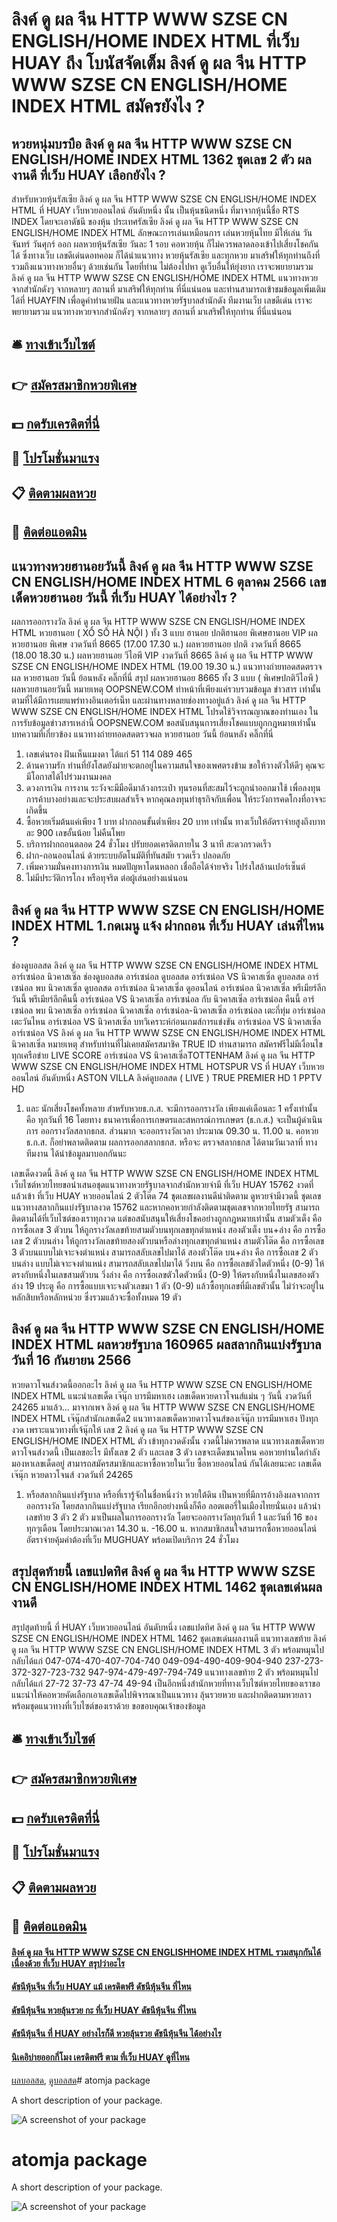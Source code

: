 # ลิงค์ ดู ผล จีน HTTP WWW SZSE CN ENGLISH/HOME INDEX HTML ที่เว็บ HUAY ถึง โบนัสจัดเต็ม ลิงค์ ดู ผล จีน HTTP WWW SZSE CN ENGLISH/HOME INDEX HTML สมัครยังไง ?
## หวยหนุ่มบรบือ ลิงค์ ดู ผล จีน HTTP WWW SZSE CN ENGLISH/HOME INDEX HTML 1362 ชุดเลข 2 ตัว ผลงานดี ที่เว็บ HUAY เลือกยังไง ?
สำหรับหวยหุ้นรัสเซีย ลิงค์ ดู ผล จีน HTTP WWW SZSE CN ENGLISH/HOME INDEX HTML ที่ HUAY เว็บหวยออนไลน์ อันดับหนึ่ง นั้น เป็นหุ้นชนิดหนึ่ง ที่มาจากหุ้นนี้ชื่อ RTS INDEX โดยจะเอาดัชนี ของหุ้น ประเทศรัสเซีย ลิงค์ ดู ผล จีน HTTP WWW SZSE CN ENGLISH/HOME INDEX HTML ลักษณะการเล่นเหมือนการ เล่นหวยหุ้นไทย มีให้เล่น วันจันทร์ วันศุกร์ ออก ผลหวยหุ้นรัสเซีย วันละ 1 รอบ คอหวยหุ้น ก็ไม่ควรพลาดลองเข้าไปเสี่ยงโชคกันได้ ซึ่งทางเว็บ เลขดีเด่นดอทคอม ก็ได้นำแนวทาง หวยหุ้นรัสเซีย และทุกหวย มาเสริฟให้ทุกท่านถึงที่ รวมถึงแนวทางหวยอื่นๆ ด้วยเช่นกัน โดยที่ท่าน ไม่ต้องไปหา ดูเว็บอื่นให้ยุ่งยาก เราจะพยายามรวม ลิงค์ ดู ผล จีน HTTP WWW SZSE CN ENGLISH/HOME INDEX HTML แนวทางหวยจากสำนักดังๆ จากหลายๆ สถานที่ มาเสริฟให้ทุกท่าน ที่นี่แน่นอน
และท่านสามารถเข้าชมข้อมูลเพิ่มเติมได้ที่ HUAYFIN เพื่อดูคำทำนายฝัน และแนวทางหวยรัฐบาลสำนักดัง ทีมงานเว็บ เลขดีเด่น เราจะพยายามรวม แนวทางหวยจากสำนักดังๆ จากหลายๆ สถานที่ มาเสริฟให้ทุกท่าน ที่นี่แน่นอน

## 🛎 [ทางเข้าเว็บไซต์](https://bit.ly/3dKw8aJ)
## 👉 [สมัครสมาชิกหวยพิเศษ](https://bit.ly/3dKw8aJ)
## 💵 [กดรับเครดิตที่นี่](https://bit.ly/3C5skKu)
## 👑 [โปรโมชั่นมาแรง](https://bit.ly/3C5skKu)
## 📋 [ติดตามผลหวย](https://bit.ly/3C5skKu)
## 📱 [ติดต่อแอดมิน](https://bit.ly/3C5skKu)

## แนวทางหวยฮานอยวันนี้ ลิงค์ ดู ผล จีน HTTP WWW SZSE CN ENGLISH/HOME INDEX HTML 6 ตุลาคม 2566 เลขเด็ดหวยฮานอย วันนี้ ที่เว็บ HUAY ได้อย่างไร ?
ผลการออกรางวัล ลิงค์ ดู ผล จีน HTTP WWW SZSE CN ENGLISH/HOME INDEX HTML หวยฮานอย ( XỔ SỐ HÀ NỘI ) ทั้ง 3 แบบ ฮานอย ปกติฮานอย พิเศษฮานอย VIP
ผลหวยฮานอย พิเศษ งวดวันที่ 8665 (17.00 17.30 น.)
ผลหวยฮานอย ปกติ งวดวันที่ 8665 (18.00 18.30 น.)
ผลหวยฮานอย วีไอพี VIP งวดวันที่ 8665 ลิงค์ ดู ผล จีน HTTP WWW SZSE CN ENGLISH/HOME INDEX HTML (19.00 19.30 น.)
 แนวทางถ่ายทอดสดตรวจผล หวยฮานอย วันนี้ ย้อนหลัง คลิ๊กที่นี่
สรุป ผลหวยฮานอย 8665 ทั้ง 3 แบบ ( พิเศษปกติวีไอพี ) ผลหวยฮานอยวันนี้
หมายเหตุ OOPSNEW.COM ทำหน้าที่เพียงแค่รวบรวมข้อมูล ข่าวสาร เท่านั้น ตามที่ได้มีการเผยแพร่ทางอินเตอร์เน็ท และผ่านทางหลายช่องทางอยู่แล้ว ลิงค์ ดู ผล จีน HTTP WWW SZSE CN ENGLISH/HOME INDEX HTML โปรดใช้วิจารณญาณของท่านเอง ในการรับข้อมูลข่าวสารเหล่านี้ OOPSNEW.COM ขอสนับสนุนการเสี่ยงโชคแบบถูกกฎหมายเท่านั้น
บทความที่เกี่ยวข้อง
แนวทางถ่ายทอดสดตรวจผล หวยฮานอย วันนี้ ย้อนหลัง คลิ๊กที่นี่
1. เลขเด่นรอง ฝันเห็นแมงดา ได้แก่ 51 114 089 465
2. ด้านความรัก ท่านที่ยังโสดยังม่ายจะตกอยู่ในความสนใจของเพศตรงข้าม ขอให้วางตัวให้ดีๆ คุณจะมีโอกาสได้ไปร่วมงานมงคล
3. ดวงการเงิน การงาน ระวังจะมีมือดีมาล้วงกระเป๋า ทุนรอนที่สะสมไว้จะถูกนำออกมาใช้ เพื่อลงทุนการค้าบางอย่างและจะประสบผลสำเร็จ หากคุณลงทุนทำธุรกิจกับเพื่อน ให้ระวังการคดโกงที่อาจจะเกิดขึ้น
4. ซื้อหวยเริ่มต้นแค่เพียง 1 บาท ฝากถอนขั้นต่ำเพียง 20 บาท เท่านั้น ทางเว็บให้อัตราจ่ายสูงถึงบาทละ 900 เลขอั้นน้อย ไม่คืนโพย
5. บริการฝากถอนตลอด 24 ชั่วโมง ปรับยอดเครดิตภายใน 3 นาที สะดวกรวดเร็ว
6. ฝาก-ถอนออนไลน์ ด้วยระบบอัตโนมัติที่ทันสมัย รวดเร็ว ปลอดภัย
7. เพิ่มความมั่นคงทางการเงิน หมดปัญหาโดนหลอก เชื่อถือได้จ่ายจริง โปร่งใสล้านเปอร์เซ็นต์
8. ไม่มีประวัติการโกง หรือทุจริต ต่อผู้เล่นอย่างแน่นอน

## ลิงค์ ดู ผล จีน HTTP WWW SZSE CN ENGLISH/HOME INDEX HTML 1.กดเมนู แจ้ง ฝากถอน ที่เว็บ HUAY เล่นที่ไหน ?
ช่องดูบอลสด ลิงค์ ดู ผล จีน HTTP WWW SZSE CN ENGLISH/HOME INDEX HTML อาร์เซน่อล นิวคาสเซิ่ล ช่องดูบอลสด อาร์เซน่อล ดูบอลสด อาร์เซน่อล VS นิวคาสเซิ่ล ดูบอลสด อาร์เซน่อล พบ นิวคาสเซิ่ล ดูบอลสด อาร์เซน่อล นิวคาสเซิ่ล ดูออนไลน์ อาร์เซน่อล นิวคาสเซิ่ล พรีเมียร์ลีกวันนี้ พรีเมียร์ลีกคืนนี้ อาร์เซน่อล VS นิวคาสเซิ่ล อาร์เซน่อล กับ นิวคาสเซิ่ล อาร์เซน่อล คืนนี้ อาร์เซน่อล พบ นิวคาสเซิ่ล อาร์เซน่อล นิวคาสเซิ่ล อาร์เซน่อล-นิวคาสเซิ่ล อาร์เซน่อล เตะกี่ทุ่ม อาร์เซน่อล เตะวันไหน
อาร์เซน่อล VS นิวคาสเซิ่ล
บทวิเคราะห์ก่อนเกมส์การแข่งขัน อาร์เซน่อล VS นิวคาสเซิ่ล
อาร์เซน่อล VS ลิงค์ ดู ผล จีน HTTP WWW SZSE CN ENGLISH/HOME INDEX HTML นิวคาสเซิ่ล
หมายเหตุ สำหรับท่านที่ไม่เคยสมัครสมาชิค TRUE ID ท่านสามารถ สมัครฟรีไม่มีเงื่อนไข ทุกเครือข่าย
LIVE SCORE อาร์เซน่อล VS นิวคาสเซิ่ลTOTTENHAM ลิงค์ ดู ผล จีน HTTP WWW SZSE CN ENGLISH/HOME INDEX HTML HOTSPUR VS ที่ HUAY เว็บหวยออนไลน์ อันดับหนึ่ง ASTON VILLA
ลิงค์ดูบอลสด ( LIVE )
TRUE PREMIER HD 1
 PPTV HD
1. และ นักเสี่ยงโชคทั้งหลาย สำหรับหวยธ.ก.ส. จะมีการออกรางวัล เพียงแค่เดือนละ 1 ครั้งเท่านั้น คือ ทุกวันที่ 16 โดยทาง ธนาคารเพื่อการเกษตรและสหกรณ์การเกษตร (ธ.ก.ส.) จะเป็นผู้ดำเนินการ ออกรางวัลสลากธกส. ส่วนมาก จะออกรางวัลเวลา ประมาณ 09.30 น. 11.00 น. คอหวยธ.ก.ส. ก็อย่าพลาดติดตาม ผลการออกสลากธกส. หรือจะ ตรวจสลากธกส ได้ตามวันเวลาที่ ทางทีมงาน ได้นำข้อมูลมาบอกกันนะ

เลขเด็ดงวดนี้ ลิงค์ ดู ผล จีน HTTP WWW SZSE CN ENGLISH/HOME INDEX HTML เว็บไซต์หวยไทยขอนำเสนอชุดแนวทางหวยรัฐบาลจากสำนักหวยจ่ามี ที่เว็บ HUAY 15762 งวดที่แล้วเข้า ที่เว็บ HUAY หวยออนไลน์ 2 ตัวโต๊ด 74 ชุดเลขผลงานดีน่าติดตาม ดูหวยจ่ามีงวดนี้ ชุดเลขแนวทางสลากกินแบ่งรัฐบาลงวด 15762 และหากคอหวยกำลังติดตามชุดเลขจากหวยไทยรัฐ สามารถติดตามได้ที่เว็บไซต์ของเราทุกงวด แต่ขอสนับสนุนให้เสี่ยงโชคอย่างถูกกฎหมายเท่านั้น
สามตัวเต็ง คือ การซื้อเลข 3 ตัวบน ให้ถูกรางวัลเลขท้ายสามตัวบนทุกเลขทุกตำแหน่ง
สองตัวเต็ง บน+ล่าง คือ การซื้อเลข 2 ตัวบนล่าง ให้ถูกรางวัลเลขท้ายสองตัวบนหรือล่างทุกเลขทุกตำแหน่ง
สามตัวโต๊ด คือ การซื้อเลข 3 ตัวบนแบบไม่เจาะจงตำแหน่ง สามารถสลับเลขไปมาได้
สองตัวโต๊ด บน+ล่าง คือ การซื้อเลข 2 ตัวบนล่าง แบบไม่เจาะจงตำแหน่ง สามารถสลับเลขไปมาได้
วิ่งบน คือ การซื้อเลขตัวใดตัวหนึ่ง (0-9) ให้ตรงกับหนึ่งในเลขสามตัวบน
วิ่งล่าง คือ การซื้อเลขตัวใดตัวหนึ่ง (0-9) ให้ตรงกับหนึ่งในเลขสองตัวล่าง
19 ประตู คือ การซื้อแบบเจาะจงตัวเลขมา 1 ตัว (0-9) แล้วซื้อทุกเลขที่มีเลขตัวนั้น ไม่ว่าจะอยู่ในหลักสิบหรือหลักหน่วย ซึ่งรวมแล้วจะซื้อทั้งหมด 19 ตัว

## ลิงค์ ดู ผล จีน HTTP WWW SZSE CN ENGLISH/HOME INDEX HTML ผลหวยรัฐบาล 160965 ผลสลากกินแบ่งรัฐบาล วันที่ 16 กันยายน 2566
หวยดาวโจนส์งวดนี้ออกอะไร ลิงค์ ดู ผล จีน HTTP WWW SZSE CN ENGLISH/HOME INDEX HTML แนะนำเลขเด็ด เจ๊นุ๊ก บารมีมหาเฮง เลขเด็ดหวยดาวโจนส์แม่น ๆ วันนี้ งวดวันที่ 24265 มาแล้ว… มาจากเพจ ลิงค์ ดู ผล จีน HTTP WWW SZSE CN ENGLISH/HOME INDEX HTML เจ๊นุ๊กสำนักเลขเด็ด2 แนวทางเลขเด็ดหวยดาวโจนส์ของเจ๊นุ๊ก บารมีมหาเฮง ปังทุกงวด เพราะแนวทางที่เจ้นุ๊กให้ เลข 2 ลิงค์ ดู ผล จีน HTTP WWW SZSE CN ENGLISH/HOME INDEX HTML ตัว เข้าทุกงวดดังนั้น งวดนี้ไม่ควรพลาด แนวทางเลขเด็ดหวยดาวโจนส์งวดนี้ เป็นเลขอะไร มีทั้งเลข 2 ตัว และเลข 3 ตัว เลขจะเด็ดขนาดไหน คอหวยท่านใดกำลังมองหาเลขเด็ดอยู่ สามารถสมัครสมาชิกและหาซื้อหวยในเว็บ ซื้อหวยออนไลน์ กันได้เลยนะคะ
เลขเด็ดเจ๊นุ๊ก หวยดาวโจนส์ งวดวันที่ 24265
1. หรือสลากกินแบ่งรัฐบาล หรือที่เรารู้จักในชื่อหนึ่งว่า หวยใต้ดิน เป็นหวยที่มีการอ้างอิงผลจากการออกรางวัล โดยสลากกินแบ่งรัฐบาล เรียกอีกอย่างหนึ่งก็คือ ลอตเตอรี่ในเมืองไทยนั่นเอง แล้วนำเลขท้าย 3 ตัว 2 ตัว มาเป็นผลในการออกรางวัล โดยจะออกรางวัลทุกวันที่ 1 และวันที่ 16 ของทุกๆเดือน โดยประมาณเวลา 14.30 น. -16.00 น. หากสมาชิกสนใจสามารถซื้อหวยออนไลน์ อัตราจ่ายคุ้มค่าต้องที่เว็บ MUGHUAY พร้อมเปิดบริการ 24 ชั่วโมง

## สรุปสุดท้ายนี้ เลขแปดทิศ ลิงค์ ดู ผล จีน HTTP WWW SZSE CN ENGLISH/HOME INDEX HTML 1462 ชุดเลขเด่นผลงานดี
สรุปสุดท้ายนี้ ที่ HUAY เว็บหวยออนไลน์ อันดับหนึ่ง เลขแปดทิศ ลิงค์ ดู ผล จีน HTTP WWW SZSE CN ENGLISH/HOME INDEX HTML 1462 ชุดเลขเด่นผลงานดี แนวทางเลขท้าย ลิงค์ ดู ผล จีน HTTP WWW SZSE CN ENGLISH/HOME INDEX HTML 3 ตัว พร้อมหมุนไปกลับได้แก่
047-074-470-407-704-740
049-094-490-409-904-940
237-273-372-327-723-732
947-974-479-497-794-749
แนวทางเลขท้าย 2 ตัว พร้อมหมุนไปกลับได้แก่
27-72
37-73
47-74
49-94
เป็นอีกหนึ่งสำนักหวยที่ทางเว็บไซต์หวยไทยของเราขอแนะนำให้คอหวยคัดเลือกเอาเลขเด็ดไปพิจารณาเป็นแนวทาง ลุ้นรวยหวย และฝากติดตามหวยลาว พร้อมชุดแนวทางที่เว็บไซต์ของเราด้วย
ขอขอบคุณเจ้าของข้อมูล


## 🛎 [ทางเข้าเว็บไซต์](https://bit.ly/3dKw8aJ)
## 👉 [สมัครสมาชิกหวยพิเศษ](https://bit.ly/3dKw8aJ)
## 💵 [กดรับเครดิตที่นี่](https://bit.ly/3C5skKu)
## 👑 [โปรโมชั่นมาแรง](https://bit.ly/3C5skKu)
## 📋 [ติดตามผลหวย](https://bit.ly/3C5skKu)
## 📱 [ติดต่อแอดมิน](https://bit.ly/3C5skKu)

#### [ลิงค์ ดู ผล จีน HTTP WWW SZSE CN ENGLISHHOME INDEX HTML รวมสนุกกันได้ เนื่องด้วย ที่เว็บ HUAY สรุปว่าอะไร](https://atom.io/themes/ลิงค์%20ดู%20ผล%20จีน%20http%20www%20szse%20cn%20englishhome%20index%20html%20รวมสนุกกันได้%20เนื่องด้วย%20ที่เว็บ%20huay%20สรุปว่าอะไร)
#### [ดัชนีหุ้นจีน ที่เว็บ HUAY แม้ เครดิตฟรี ดัชนีหุ้นจีน ที่ไหน](https://atom.io/themes/ดัชนีหุ้นจีน%20ที่เว็บ%20huay%20แม้%20เครดิตฟรี%20ดัชนีหุ้นจีน%20ที่ไหน)
#### [ดัชนีหุ้นจีน หวยลุ้นรวย กะ ที่เว็บ HUAY ดัชนีหุ้นจีน ที่ไหน](https://atom.io/themes/ดัชนีหุ้นจีน%20หวยลุ้นรวย%20กะ%20ที่เว็บ%20huay%20ดัชนีหุ้นจีน%20ที่ไหน)
#### [ดัชนีหุ้นจีน ที่ HUAY อย่างไรก็ดี หวยลุ้นรวย ดัชนีหุ้นจีน ได้อย่างไร](https://atom.io/themes/ดัชนีหุ้นจีน%20ที่%20huay%20อย่างไรก็ดี%20หวยลุ้นรวย%20ดัชนีหุ้นจีน%20ได้อย่างไร)
#### [นิเคอิบ่ายออกกี่โมง เครดิตฟรี ตาม ที่เว็บ HUAY ดูที่ไหน](https://atom.io/themes/นิเคอิบ่ายออกกี่โมง%20เครดิตฟรี%20ตาม%20ที่เว็บ%20huay%20ดูที่ไหน)

[ผลบอลสด](https://siamsport.tv "ผลบอลสด"), [ดูบอลสด](https://siamsport.tv/ดูบอลสด "ดูบอลสด")# atomja package

A short description of your package.

![A screenshot of your package](https://f.cloud.github.com/assets/69169/2290250/c35d867a-a017-11e3-86be-cd7c5bf3ff9b.gif)
# atomja package

A short description of your package.

![A screenshot of your package](https://f.cloud.github.com/assets/69169/2290250/c35d867a-a017-11e3-86be-cd7c5bf3ff9b.gif)
